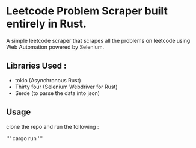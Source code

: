 # Leetcode Problem Scraper built entirely in Rust.

A simple leetcode scraper that scrapes all the problems on leetcode using Web Automation powered by Selenium.

## Libraries Used :
- tokio (Asynchronous Rust)
- Thirty four (Selenium Webdriver for Rust)
- Serde (to parse the data into json)

## Usage

clone the repo and run the following : 

'''
cargo run
'''

